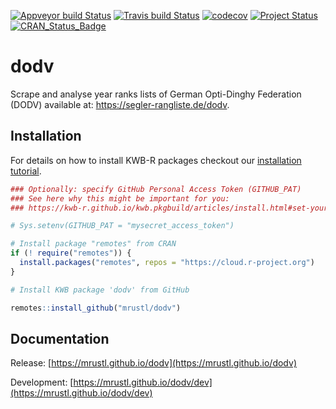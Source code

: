 [![Appveyor build Status](https://ci.appveyor.com/api/projects/status/github/mrustl/dodv?branch=master&svg=true)](https://ci.appveyor.com/project/mrustl/dodv/branch/master)
[![Travis build Status](https://travis-ci.org/mrustl/dodv.svg?branch=master)](https://travis-ci.org/mrustl/dodv)
[![codecov](https://codecov.io/github/mrustl/dodv/branch/master/graphs/badge.svg)](https://codecov.io/github/mrustl/dodv)
[![Project Status](https://img.shields.io/badge/lifecycle-experimental-orange.svg)](https://www.tidyverse.org/lifecycle/#experimental)
[![CRAN_Status_Badge](https://www.r-pkg.org/badges/version/dodv)]()

# dodv

Scrape and analyse year ranks lists of German
Opti-Dinghy Federation (DODV) available at:
<https://segler-rangliste.de/dodv>.

## Installation

For details on how to install KWB-R packages checkout our [installation tutorial](https://kwb-r.github.io/kwb.pkgbuild/articles/install.html).

```r
### Optionally: specify GitHub Personal Access Token (GITHUB_PAT)
### See here why this might be important for you:
### https://kwb-r.github.io/kwb.pkgbuild/articles/install.html#set-your-github_pat

# Sys.setenv(GITHUB_PAT = "mysecret_access_token")

# Install package "remotes" from CRAN
if (! require("remotes")) {
  install.packages("remotes", repos = "https://cloud.r-project.org")
}

# Install KWB package 'dodv' from GitHub

remotes::install_github("mrustl/dodv")
```

## Documentation

Release: [https://mrustl.github.io/dodv](https://mrustl.github.io/dodv)

Development: [https://mrustl.github.io/dodv/dev](https://mrustl.github.io/dodv/dev)
